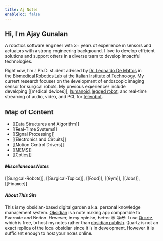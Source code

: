 ```yaml
---
title: Aj Notes
enableToc: false
---
```


## Hi, I'm Ajay Gunalan

A robotics software engineer with 3+ years of experience in sensors and actuators with a strong engineering background. I love to develop efficient solutions and support others in a diverse team to develop impactful technologies. 

Right now, I’m a Ph.D. student advised by [Dr. Leonardo De Mattos](https://www.iit.it/people/leonardo-demattos) in the [Biomedical Robotics Lab](https://advr.iit.it/index.php/research/biomedical-robotics) at the [Italian Institute of Technology](https://iit.it/). My current research focuses on the development of endoscopic imaging sensor for surgical robots. My previous experiences include developing [[medical devices]], [humanoid](https://ajaygunalan.github.io/projects/past/asimov.html), [legged robot](https://ajaygunalan.github.io/projects/past/stoch.html), and real-time streaming of audio, video, and PCL for [telerobot](https://www.youtube.com/watch?v=vl5wQ8cF8U4).

## Map of Content
- [[Data Structures and Algorithm]]
- [[Real-Time Systems]]
- [[Signal Processing]]
- [[Electronics and Circuits]]
- [[Motion Control Drivers]]
- [[MEMS]]
- [[Optics]]

##### Miscellaneous Notes
[[Surgical-Robots]], [[Surgical-Topics]], [[Food]], [[Gym]], [[Jobs]], [[Finance]]

##### About This Site
This is my obsidian-based digital garden a.k.a. personal knowledge management system.  [Obsidian](https://obsidian.md/) is a note making app comparable to Evernote and Notion. However, in my opinion, better  😉 😀😎. I use [Quartz](https://github.com/jackyzha0/quartz), which is free, to host my notes rather than [obsidian publish](https://obsidian.md/publish). Quartz is not an exact replica of the local obsidian since it is in development. However, it is sufficient enough to host your notes online.


